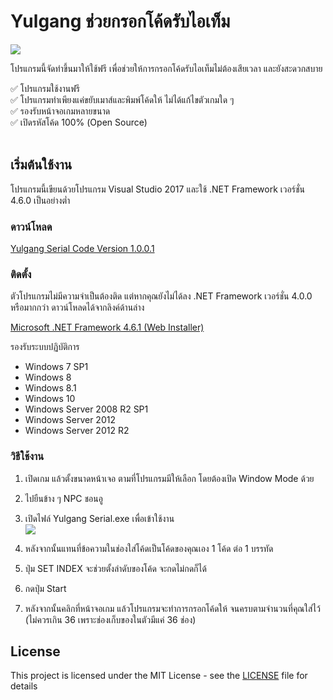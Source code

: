 # Yulgang ช่วยกรอกโค้ดรับไอเท็ม

![](https://i.imgur.com/jFbpQom.png)

โปรแกรมนี้จัดทำขึ้นมาให้ใช้ฟรี เพื่อช่วยให้การกรอกโค้ดรับไอเท็มไม่ต้องเสียเวลา และยังสะดวกสบาย

✅ โปรแกรมใช้งานฟรี\
✅ โปรแกรมทำเพียงแค่ขยับเมาส์และพิมพ์โค้ดให้ ไม่ได้แก้ไขตัวเกมใด ๆ\
✅ รองรับหน้าจอเกมหลายขนาด\
✅ เปิดรหัสโค้ด 100% (Open Source)
<br/>
<br/>
## เริ่มต้นใช้งาน

โปรแกรมนี้เขียนด้วยโปรแกรม Visual Studio 2017 และใช้ .NET Framework เวอร์ชั่น 4.6.0 เป็นอย่างต่ำ
### ดาวน์โหลด
[Yulgang Serial Code Version 1.0.0.1](https://github.com/meawmuay/yulgang-serial-code/releases/download/v1.0.0.1/Yulgang.Serial.Code.1.0.0.1.rar "Yulgang Lighting Latest Version")

### ติดตั้ง
ตัวโปรแกรมไม่มีความจำเป็นต้องติด แต่หากคุณยังไม่ได้ลง .NET Framework เวอร์ชั่น 4.0.0 หรือมากกว่า ดาวน์โหลดได้จากลิงค์ด้านล่าง

[Microsoft .NET Framework 4.6.1 (Web Installer)](https://www.microsoft.com/en-us/download/details.aspx?id=49981 "Microsoft .NET Framework 4.6.1 (Web Installer)")

รองรับระบบปฏิบัติการ
- Windows 7 SP1
- Windows 8
- Windows 8.1
- Windows 10
- Windows Server 2008 R2 SP1
- Windows Server 2012
- Windows Server 2012 R2

### วิธีใช้งาน
1. เปิดเกม แล้วตั้งขนาดหน้าเจอ ตามที่โปรแกรมมีให้เลือก โดยต้องเปิด Window Mode ด้วย
2. ไปยืนข้าง ๆ NPC ชอนอู
3. เปิดไฟล์ Yulgang Serial.exe เพื่อเข้าใช้งาน\
   ![](https://i.imgur.com/jFbpQom.png)

4. หลังจากนั้นแทนที่ข้อความในช่องใส่โค้ดเป็นโค้ดของคุณเอง 1 โค้ด ต่อ 1 บรรทัด
5. ปุ่ม SET INDEX จะช่วยตั้งลำดับของโค้ด จะกดไม่กดก็ได้
6. กดปุ่ม Start
7. หลังจากนั้นคลิกที่หน้าจอเกม แล้วโปรแกรมจะทำการกรอกโค้ดให้ จนครบตามจำนวนที่คุณใส่ไว้ (ไม่ควรเกิน 36 เพราะช่องเก็บของในตัวมีแค่ 36 ช่อง)

## License

This project is licensed under the MIT License - see the [LICENSE](LICENSE) file for details
